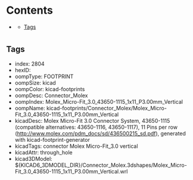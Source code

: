 



Contents
========

* [](#)
	* [Tags](#tags)

# 

## Tags

- index: 2804
- hexID: 
- oompType: FOOTPRINT
- oompSize: kicad
- oompColor: kicad-footprints
- oompDesc: Connector_Molex
- oompIndex: Molex_Micro-Fit_3.0_43650-1115_1x11_P3.00mm_Vertical
- oompName: kicad-footprints/Connector_Molex/Molex_Micro-Fit_3.0_43650-1115_1x11_P3.00mm_Vertical
- kicadDesc: Molex Micro-Fit 3.0 Connector System, 43650-1115 (compatible alternatives: 43650-1116, 43650-1117), 11 Pins per row (http://www.molex.com/pdm_docs/sd/436500215_sd.pdf), generated with kicad-footprint-generator
- kicadTags: connector Molex Micro-Fit_3.0 vertical
- kicadAttr: through_hole
- kicad3DModel: ${KICAD6_3DMODEL_DIR}/Connector_Molex.3dshapes/Molex_Micro-Fit_3.0_43650-1115_1x11_P3.00mm_Vertical.wrl
